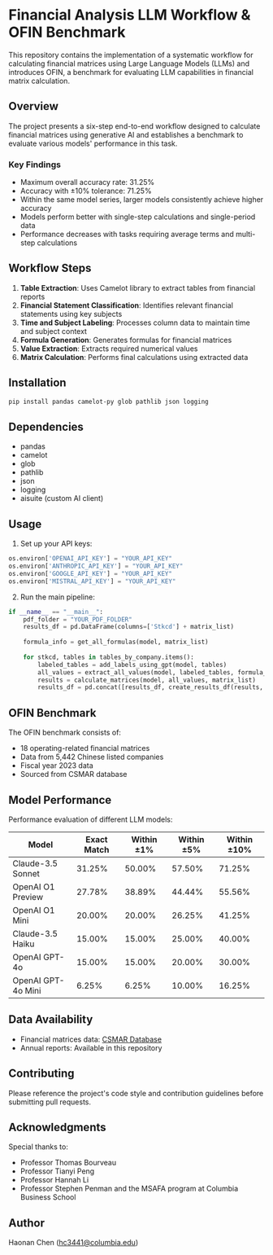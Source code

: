 # Financial Analysis LLM Workflow & OFIN Benchmark

This repository contains the implementation of a systematic workflow for calculating financial matrices using Large Language Models (LLMs) and introduces OFIN, a benchmark for evaluating LLM capabilities in financial matrix calculation.

## Overview

The project presents a six-step end-to-end workflow designed to calculate financial matrices using generative AI and establishes a benchmark to evaluate various models' performance in this task.

### Key Findings
- Maximum overall accuracy rate: 31.25%
- Accuracy with ±10% tolerance: 71.25%
- Within the same model series, larger models consistently achieve higher accuracy
- Models perform better with single-step calculations and single-period data
- Performance decreases with tasks requiring average terms and multi-step calculations

## Workflow Steps

1. **Table Extraction**: Uses Camelot library to extract tables from financial reports
2. **Financial Statement Classification**: Identifies relevant financial statements using key subjects
3. **Time and Subject Labeling**: Processes column data to maintain time and subject context
4. **Formula Generation**: Generates formulas for financial matrices
5. **Value Extraction**: Extracts required numerical values
6. **Matrix Calculation**: Performs final calculations using extracted data

## Installation

```bash
pip install pandas camelot-py glob pathlib json logging
```

## Dependencies

- pandas
- camelot
- glob
- pathlib
- json
- logging
- aisuite (custom AI client)

## Usage

1. Set up your API keys:

```python
os.environ['OPENAI_API_KEY'] = "YOUR_API_KEY"
os.environ['ANTHROPIC_API_KEY'] = "YOUR_API_KEY"
os.environ['GOOGLE_API_KEY'] = "YOUR_API_KEY"
os.environ['MISTRAL_API_KEY'] = "YOUR_API_KEY"
```

2. Run the main pipeline:

```python
if __name__ == "__main__":
    pdf_folder = "YOUR_PDF_FOLDER"
    results_df = pd.DataFrame(columns=['Stkcd'] + matrix_list)
    
    formula_info = get_all_formulas(model, matrix_list)
    
    for stkcd, tables in tables_by_company.items():
        labeled_tables = add_labels_using_gpt(model, tables)
        all_values = extract_all_values(model, labeled_tables, formula_info)
        results = calculate_matrices(model, all_values, matrix_list)
        results_df = pd.concat([results_df, create_results_df(results, stkcd)])
```

## OFIN Benchmark

The OFIN benchmark consists of:
- 18 operating-related financial matrices
- Data from 5,442 Chinese listed companies
- Fiscal year 2023 data
- Sourced from CSMAR database

## Model Performance

Performance evaluation of different LLM models:

| Model | Exact Match | Within ±1% | Within ±5% | Within ±10% |
|-------|-------------|------------|------------|-------------|
| Claude-3.5 Sonnet | 31.25% | 50.00% | 57.50% | 71.25% |
| OpenAI O1 Preview | 27.78% | 38.89% | 44.44% | 55.56% |
| OpenAI O1 Mini | 20.00% | 20.00% | 26.25% | 41.25% |
| Claude-3.5 Haiku | 15.00% | 15.00% | 25.00% | 40.00% |
| OpenAI GPT-4o | 15.00% | 15.00% | 20.00% | 30.00% |
| OpenAI GPT-4o Mini | 6.25% | 6.25% | 10.00% | 16.25% |

## Data Availability

- Financial matrices data: [CSMAR Database](https://data.csmar.com/)
- Annual reports: Available in this repository

## Contributing

Please reference the project's code style and contribution guidelines before submitting pull requests.

## Acknowledgments

Special thanks to:
- Professor Thomas Bourveau
- Professor Tianyi Peng
- Professor Hannah Li
- Professor Stephen Penman and the MSAFA program at Columbia Business School

## Author

Haonan Chen (hc3441@columbia.edu)
